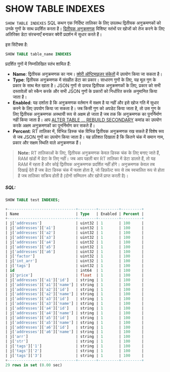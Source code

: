 # SHOW TABLE INDEXES

<!-- example SHOW TABLE INDEXES -->
`SHOW TABLE INDEXES` SQL कथन एक निर्दिष्ट तालिका के लिए उपलब्ध द्वितीयक अनुक्रमणकों को उनके गुणों के साथ प्रदर्शित करता है। [द्वितीयक अनुक्रमणक](../../Server_settings/Searchd.md#secondary_indexes) विशिष्ट स्तंभों पर खोजों को तेज करने के लिए अतिरिक्त डेटा संरचनाएँ बनाकर क्वेरी प्रदर्शन में सुधार करते हैं।

इस सिंटैक्स है:

```sql
SHOW TABLE table_name INDEXES
```

प्रदर्शित गुणों में निम्नलिखित स्तंभ शामिल हैं:

* **Name**: द्वितीयक अनुक्रमणक का नाम। [क्वेरी ऑप्टिमाइज़र संकेतों](../../Searching/Options.md#Query-optimizer-hints) में उपयोग किया जा सकता है।
* **Type**: द्वितीयक अनुक्रमणक में संग्रहीत डेटा का प्रकार। साधारण गुणों के लिए, यह मूल गुण के प्रकार के साथ मेल खाता है। JSON गुणों से उत्पन्न द्वितीयक अनुक्रमणकों के लिए, प्रकार को सभी दस्तावेज़ों को स्कैन करके और सभी JSON गुणों के प्रकारों को निर्धारित करके अनुमानित किया जाता है।
* **Enabled**: यह दर्शाता है कि अनुक्रमणक वर्तमान में सक्षम है या नहीं और इसे खोज गति में सुधार करने के लिए उपयोग किया जा सकता है। जब किसी गुण को अपडेट किया जाता है, तो उस गुण के लिए द्वितीयक अनुक्रमणक अस्थायी रूप से अक्षम हो जाता है जब तक कि अनुक्रमणक का पुनर्निर्माण नहीं किया जाता है। आप [ALTER TABLE ... REBUILD SECONDARY](../../Updating_table_schema_and_settings.md#Rebuilding-a-secondary-index) कमांड का उपयोग करके अक्षम अनुक्रमणकों का पुनर्निर्माण कर सकते हैं।
* **Percent**: RT तालिका में, विभिन्न डिस्क चंक विभिन्न द्वितीयक अनुक्रमणक रख सकते हैं विशेष रूप से जब JSON गुणों का उपयोग किया जाता है। यह प्रतिशत दिखाता है कि कितने चंक में समान नाम, प्रकार और सक्षम स्थिति वाले अनुक्रमणक हैं।

> **Note:** RT तालिकाओं के लिए, द्वितीयक अनुक्रमणक केवल डिस्क चंक के लिए बनाए जाते हैं, RAM खंडों में डेटा के लिए नहीं। जब आप पहली बार RT तालिका में डेटा डालते हैं, तो यह RAM में रहता है और कोई द्वितीयक अनुक्रमणक प्रदर्शित नहीं होंगे। अनुक्रमणक केवल तब दिखाई देते हैं जब डेटा डिस्क चंक में फ्लश होता है, जो डिफ़ॉल्ट रूप से तब स्वचालित रूप से होता है जब तालिका सक्रिय होती है (दोनों सम्मिलन और खोजें प्राप्त करती है)।

<!-- intro -->
##### SQL:
<!-- request SQL -->

```sql
SHOW TABLE test INDEXES;
```

<!-- response SQL -->

```sql
+------------------------------+--------+---------+---------+
| Name                         | Type   | Enabled | Percent |
+------------------------------+--------+---------+---------+
| j['addresses']               | uint32 | 1       | 100     |
| j['addresses']['a1']         | uint32 | 1       | 100     |
| j['addresses']['a2']         | uint32 | 1       | 100     |
| j['addresses']['a3']         | uint32 | 1       | 100     |
| j['addresses']['a4']         | uint32 | 1       | 100     |
| j['addresses']['a5']         | uint32 | 1       | 100     |
| j['addresses']['a6']         | uint32 | 1       | 100     |
| j['factor']                  | uint32 | 1       | 100     |
| j['int_arr']                 | uint32 | 1       | 100     |
| j['tags']                    | uint32 | 1       | 100     |
| id                           | int64  | 1       | 100     |
| j['price']                   | float  | 1       | 100     |
| j['addresses']['a1']['id']   | string | 1       | 100     |
| j['addresses']['a1']['name'] | string | 1       | 100     |
| j['addresses']['a2']['id']   | string | 1       | 100     |
| j['addresses']['a2']['name'] | string | 1       | 100     |
| j['addresses']['a3']['id']   | string | 1       | 100     |
| j['addresses']['a3']['name'] | string | 1       | 100     |
| j['addresses']['a4']['id']   | string | 1       | 100     |
| j['addresses']['a4']['name'] | string | 1       | 100     |
| j['addresses']['a5']['id']   | string | 1       | 100     |
| j['addresses']['a5']['name'] | string | 1       | 100     |
| j['addresses']['a6']['id']   | string | 1       | 100     |
| j['addresses']['a6']['name'] | string | 1       | 100     |
| j['arr']                     | string | 1       | 100     |
| j['str']                     | string | 1       | 100     |
| j['tags']['1']               | string | 1       | 100     |
| j['tags']['2']               | string | 1       | 100     |
| j['tags']['3']               | string | 1       | 100     |
+------------------------------+--------+---------+---------+
29 rows in set (0.00 sec)
```
<!-- end -->
